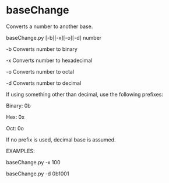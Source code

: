 # baseChange

Converts a number to another base.

baseChange.py [-b][-x][-o][-d] number

-b    Converts number to binary

-x    Converts number to hexadecimal

-o    Converts number to octal

-d    Converts number to decimal


If using something other than decimal, use the following prefixes:

Binary: 0b

Hex:    0x

Oct:    0o

If no prefix is used, decimal base is assumed.

EXAMPLES:

baseChange.py -x 100

baseChange.py -d 0b1001